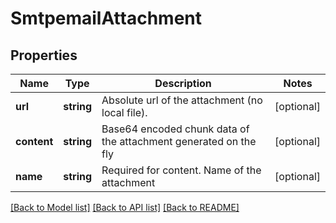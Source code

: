 # SmtpemailAttachment

## Properties
Name | Type | Description | Notes
------------ | ------------- | ------------- | -------------
**url** | **string** | Absolute url of the attachment (no local file). | [optional] 
**content** | **string** | Base64 encoded chunk data of the attachment generated on the fly | [optional] 
**name** | **string** | Required for content. Name of the attachment | [optional] 

[[Back to Model list]](../README.md#documentation-for-models) [[Back to API list]](../README.md#documentation-for-api-endpoints) [[Back to README]](../README.md)


